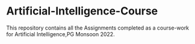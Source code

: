 # Artificial-Intelligence-Course
This repository contains all the Assignments completed as a course-work for Artificial Intelligence,PG Monsoon 2022.
